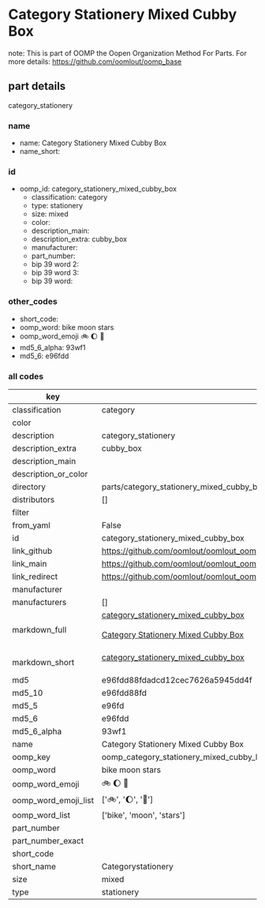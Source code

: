 # Category Stationery Mixed Cubby Box  

note: This is part of OOMP the Oopen Organization Method For Parts. For more details: https://github.com/oomlout/oomp_base

##  part details
  



category_stationery



### name
* name: Category Stationery Mixed Cubby Box
* name_short: 
### id
* oomp_id: category_stationery_mixed_cubby_box
  * classification: category
  * type: stationery
  * size: mixed
  * color: 
  * description_main: 
  * description_extra: cubby_box
  * manufacturer: 
  * part_number: 
  * bip 39 word 2: 
  * bip 39 word 3: 
  * bip 39 word: 

### other_codes
* short_code: 
* oomp_word: bike moon stars
* oomp_word_emoji :bike: :moon: :stars:
* md5_6_alpha: 93wf1
* md5_6: e96fdd









### all codes 
| key | value |  
| --- | --- |  
| classification | category |  
| color |  |  
| description | category_stationery |  
| description_extra | cubby_box |  
| description_main |  |  
| description_or_color |   |  
| directory | parts/category_stationery_mixed_cubby_box |  
| distributors | [] |  
| filter |  |  
| from_yaml | False |  
| id | category_stationery_mixed_cubby_box |  
| link_github | https://github.com/oomlout/oomlout_oomp_version_1_messy/tree/main/parts/category_stationery_mixed_cubby_box |  
| link_main | https://github.com/oomlout/oomlout_oomp_version_1_messy/tree/main/parts/category_stationery_mixed_cubby_box |  
| link_redirect | https://github.com/oomlout/oomlout_oomp_version_1_messy/tree/main/parts/category_stationery_mixed_cubby_box |  
| manufacturer |  |  
| manufacturers | [] |  
| markdown_full | [category_stationery_mixed_cubby_box](none)<br>[](none)<br>[Category Stationery Mixed Cubby Box](none)<br><br> |  
| markdown_short | [category_stationery_mixed_cubby_box](none)<br><br> |  
| md5 | e96fdd88fdadcd12cec7626a5945dd4f |  
| md5_10 | e96fdd88fd |  
| md5_5 | e96fd |  
| md5_6 | e96fdd |  
| md5_6_alpha | 93wf1 |  
| name | Category Stationery Mixed Cubby Box |  
| oomp_key | oomp_category_stationery_mixed_cubby_box |  
| oomp_word | bike moon stars |  
| oomp_word_emoji | :bike: :moon: :stars: |  
| oomp_word_emoji_list | [':bike:', ':moon:', ':stars:'] |  
| oomp_word_list | ['bike', 'moon', 'stars'] |  
| part_number |  |  
| part_number_exact |  |  
| short_code |  |  
| short_name | Categorystationery |  
| size | mixed |  
| type | stationery |  
